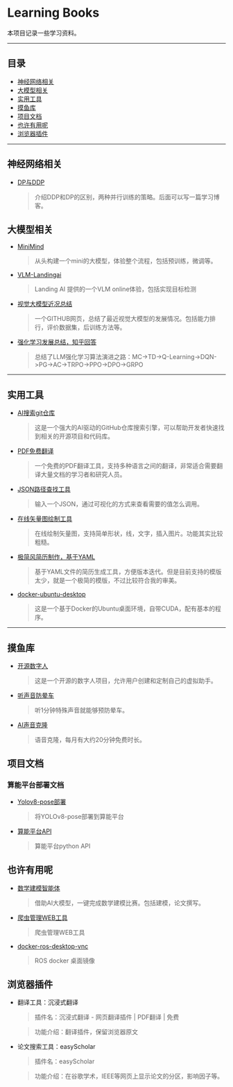 # Learning Books

本项目记录一些学习资料。

---

## 目录

- [神经网络相关](#神经网络相关)
- [大模型相关](#大模型相关)
- [实用工具](#实用工具)
- [摸鱼库](#摸鱼库)
- [项目文档](#项目文档)
- [也许有用呢](#也许有用呢)
- [浏览器插件](#浏览器插件)

---

## 神经网络相关

- [DP与DDP](https://zhuanlan.zhihu.com/p/356967195)
    > 介绍DDP和DP的区别，两种并行训练的策略。后面可以写一篇学习博客。

## 大模型相关

- [MiniMind](https://github.com/jingyaogong/minimind)
    > 从头构建一个mini的大模型，体验整个流程，包括预训练，微调等。

- [VLM-Landingai](https://landing.ai/agentic-object-detection)
    > Landing AI 提供的一个VLM online体验，包括实现目标检测

- [视觉大模型近况总结](https://github.com/zli12321/Vision-Language-Models-Overview)
    > 一个GITHUB网页，总结了最近视觉大模型的发展情况。包括能力排行，评价数据集，后训练方法等。

- [强化学习发展总结，知乎回答](https://zhuanlan.zhihu.com/p/20949520788)
    > 总结了LLM强化学习算法演进之路：MC->TD->Q-Learning->DQN->PG->AC->TRPO->PPO->DPO->GRPO

---

## 实用工具

- [AI搜索git仓库](https://githubhunt.top/)  
    > 这是一个强大的AI驱动的GitHub仓库搜索引擎，可以帮助开发者快速找到相关的开源项目和代码库。

- [PDF免费翻译](https://deeppdf.ai/pdf-translator)  
    > 一个免费的PDF翻译工具，支持多种语言之间的翻译，非常适合需要翻译大量文档的学习者和研究人员。

- [JSON路径查找工具](https://www.findjsonpath.com/zh)
    > 输入一个JSON，通过可视化的方式来查看需要的值怎么调用。

- [在线矢量图绘制工具](https://www.hyvector.com/)
    > 在线绘制矢量图，支持简单形状，线，文字，插入图片。功能其实比较粗糙。

- [极简风简历制作，基于YAML](https://github.com/yamlresume/yamlresume)
    > 基于YAML文件的简历生成工具，方便版本迭代。但是目前支持的模版太少，就是一个极简的模版，不过比较符合我的审美。

- [docker-ubuntu-desktop](https://github.com/gezp/docker-ubuntu-desktop)
    > 这是一个基于Docker的Ubuntu桌面环境，自带CUDA，配有基本的程序。

---

## 摸鱼库

- [开源数字人](https://github.com/modstart-lib/aigcpanel)  
    > 这是一个开源的数字人项目，允许用户创建和定制自己的虚拟助手。
- [听声音防晕车](https://github.com/BHznJNs/MotionEaseTune)
    > 听1分钟特殊声音就能够预防晕车。
- [AI声音克隆](https://aivoicecloning.io/)
    > 语音克隆，每月有大约20分钟免费时长。


## 项目文档
### 算能平台部署文档
- [Yolov8-pose部署](https://github.com/sophgo/sophon-demo/blob/release/sample/YOLOv8_pose/README.md)
    > 将YOLOv8-pose部署到算能平台
- [算能平台API](https://doc.sophgo.com/sdk-docs/v23.05.01/docs_latest_release/docs/sophon-sail/docs/zh/html/2_module.html#sail-python-api)
    > 算能平台python API


## 也许有用呢
- [数学建模智能体](https://github.com/jihe520/MathModelAgent)
    > 借助AI大模型，一键完成数学建模比赛。包括建模，论文撰写。
- [爬虫管理WEB工具](https://github.com/jaypyles/Scraperr)
    > 爬虫管理WEB工具
- [docker-ros-desktop-vnc](https://github.com/Tiryoh/docker-ros-desktop-vnc)
    > ROS docker 桌面镜像

## 浏览器插件
- 翻译工具：沉浸式翻译
    > 插件名：沉浸式翻译 - 网页翻译插件 | PDF翻译 | 免费

    > 功能介绍：翻译插件，保留浏览器原文
- 论文搜索工具：easyScholar
    > 插件名：easyScholar

    > 功能介绍：在谷歌学术，IEEE等网页上显示论文的分区，影响因子等。